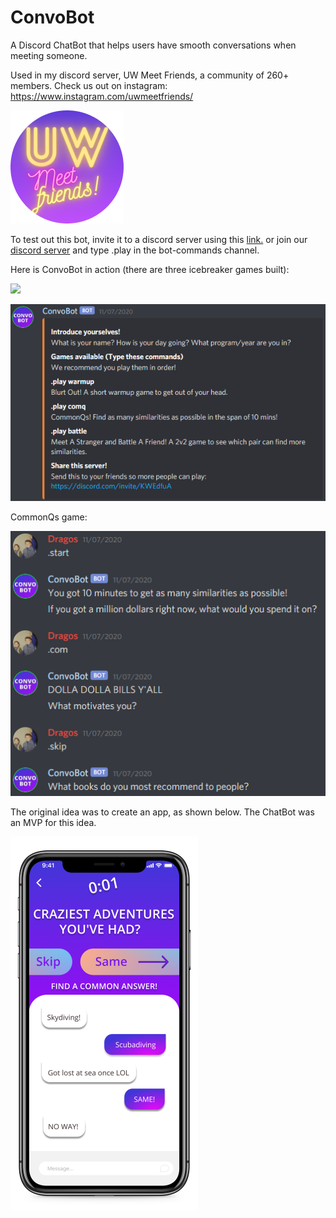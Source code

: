 # ConvoBot
A Discord ChatBot that helps users have smooth conversations when meeting someone. 

Used in my discord server, UW Meet Friends, a community of 260+ members.
Check us out on instagram: https://www.instagram.com/uwmeetfriends/

![](images/UWBluePurple.png)

To test out this bot, invite it to a discord server using this [link.](https://discord.com/api/oauth2/authorize?client_id=768205181267476500&permissions=8&scope=bot) or join our [discord server](https://discord.com/invite/KWEdfuA) and type .play in the bot-commands channel.

Here is ConvoBot in action (there are three icebreaker games built):

![](play.gif)

![](images/main_screen.png)

CommonQs game:

![](images/CommonQs.png)

The original idea was to create an app, as shown below. The ChatBot was an MVP for this idea.

![](images/iphone_app_r.png)

